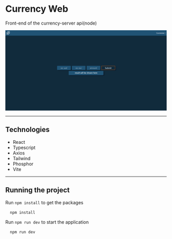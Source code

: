 # Currency Web

  Front-end of the currency-server api(node)

<img src="./.github/cover.png"/>

---

## Technologies

* React
* Typescript
* Axios
* Tailwind
* Phosphor
* Vite

---

## Running the project

Run `npm install` to get the packages
```
  npm install
```

Run `npm run dev` to start the application
```
  npm run dev
```